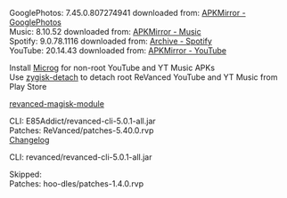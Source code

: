GooglePhotos: 7.45.0.807274941
downloaded from: [APKMirror - GooglePhotos](https://www.apkmirror.com/apk/google-inc/photos/google-photos-7-45-0-807274941-release/google-photos-7-45-0-807274941-3-android-apk-download/)  
Music: 8.10.52
downloaded from: [APKMirror - Music](https://www.apkmirror.com/apk/google-inc/youtube-music/youtube-music-8-10-52-release/youtube-music-8-10-52-4-android-apk-download/)  
Spotify: 9.0.78.1116
downloaded from: [Archive - Spotify](https://archive.org/download/e85-apks/apks/com.spotify.music)  
YouTube: 20.14.43
downloaded from: [APKMirror - YouTube](https://www.apkmirror.com/apk/google-inc/youtube/youtube-20-14-43-release/youtube-20-14-43-2-android-apk-download/)  

Install [Microg](https://github.com/ReVanced/GmsCore/releases) for non-root YouTube and YT Music APKs  
Use [zygisk-detach](https://github.com/j-hc/zygisk-detach) to detach root ReVanced YouTube and YT Music from Play Store  

[revanced-magisk-module](https://github.com/E85Addict/revanced-magisk-module)
  
CLI: E85Addict/revanced-cli-5.0.1-all.jar  
Patches: ReVanced/patches-5.40.0.rvp  
[Changelog](https://github.com/ReVanced/revanced-patches/releases/tag/v5.40.0)

CLI: revanced/revanced-cli-5.0.1-all.jar    

Skipped:  
Patches: hoo-dles/patches-1.4.0.rvp                

